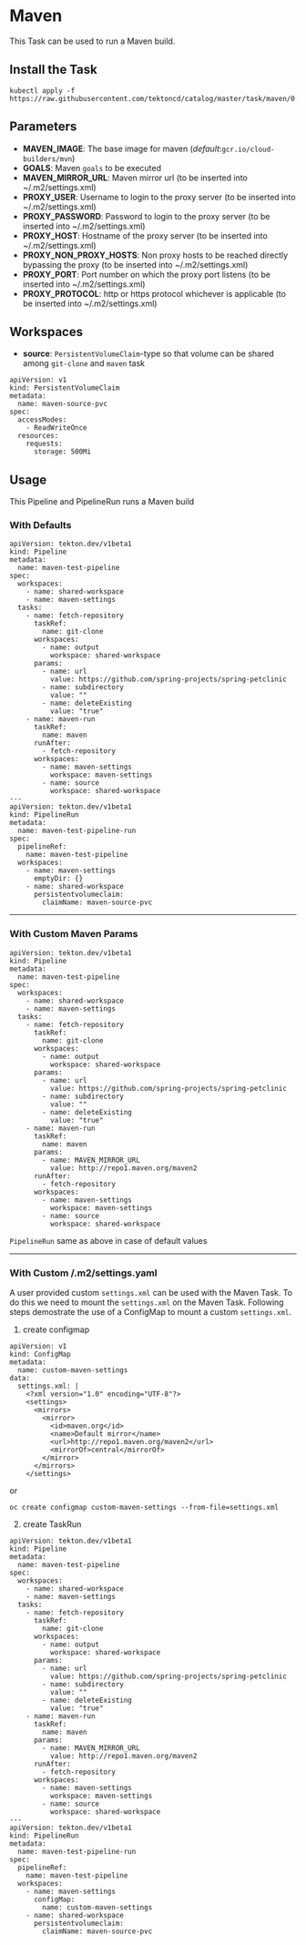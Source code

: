 # Maven

This Task can be used to run a Maven build.

## Install the Task

```
kubectl apply -f https://raw.githubusercontent.com/tektoncd/catalog/master/task/maven/0.1/maven.yaml
```

## Parameters

- **MAVEN_IMAGE**: The base image for maven (_default_:`gcr.io/cloud-builders/mvn`)
- **GOALS**: Maven `goals` to be executed
- **MAVEN_MIRROR_URL**: Maven mirror url (to be inserted into ~/.m2/settings.xml)   
- **PROXY_USER**: Username to login to the proxy server (to be inserted into ~/.m2/settings.xml)
- **PROXY_PASSWORD**: Password to login to the proxy server (to be inserted into ~/.m2/settings.xml)
- **PROXY_HOST**: Hostname of the proxy server (to be inserted into ~/.m2/settings.xml)
- **PROXY_NON_PROXY_HOSTS**: Non proxy hosts to be reached directly bypassing the proxy (to be inserted into ~/.m2/settings.xml)
- **PROXY_PORT**: Port number on which the proxy port listens (to be inserted into ~/.m2/settings.xml)
- **PROXY_PROTOCOL**: http or https protocol whichever is applicable (to be inserted into ~/.m2/settings.xml)

## Workspaces

* **source**: `PersistentVolumeClaim`-type so that volume can be shared among `git-clone` and `maven` task

```
apiVersion: v1
kind: PersistentVolumeClaim
metadata:
  name: maven-source-pvc
spec:
  accessModes:
    - ReadWriteOnce
  resources:
    requests:
      storage: 500Mi
```

## Usage

This Pipeline and PipelineRun runs a Maven build

### With Defaults

```
apiVersion: tekton.dev/v1beta1
kind: Pipeline
metadata:
  name: maven-test-pipeline
spec:
  workspaces:
    - name: shared-workspace
    - name: maven-settings
  tasks:
    - name: fetch-repository
      taskRef:
        name: git-clone
      workspaces:
        - name: output
          workspace: shared-workspace
      params:
        - name: url
          value: https://github.com/spring-projects/spring-petclinic
        - name: subdirectory
          value: ""
        - name: deleteExisting
          value: "true"
    - name: maven-run
      taskRef:
        name: maven
      runAfter:
        - fetch-repository
      workspaces:
        - name: maven-settings
          workspace: maven-settings
        - name: source
          workspace: shared-workspace
---
apiVersion: tekton.dev/v1beta1
kind: PipelineRun
metadata:
  name: maven-test-pipeline-run
spec:
  pipelineRef:
    name: maven-test-pipeline
  workspaces:
    - name: maven-settings
      emptyDir: {}
    - name: shared-workspace
      persistentvolumeclaim:
        claimName: maven-source-pvc

```
---

### With Custom Maven Params

```
apiVersion: tekton.dev/v1beta1
kind: Pipeline
metadata:
  name: maven-test-pipeline
spec:
  workspaces:
    - name: shared-workspace
    - name: maven-settings
  tasks:
    - name: fetch-repository
      taskRef:
        name: git-clone
      workspaces:
        - name: output
          workspace: shared-workspace
      params:
        - name: url
          value: https://github.com/spring-projects/spring-petclinic
        - name: subdirectory
          value: ""
        - name: deleteExisting
          value: "true"
    - name: maven-run
      taskRef:
        name: maven
      params:
        - name: MAVEN_MIRROR_URL
          value: http://repo1.maven.org/maven2
      runAfter:
        - fetch-repository
      workspaces:
        - name: maven-settings
          workspace: maven-settings
        - name: source
          workspace: shared-workspace
```
`PipelineRun` same as above in case of default values

---
### With Custom /.m2/settings.yaml

A user provided custom `settings.xml` can be used with the Maven Task. To do this we need to mount the `settings.xml` on the Maven Task. 
Following steps demostrate the use of a ConfigMap to mount a custom `settings.xml`.

1. create configmap
```
apiVersion: v1
kind: ConfigMap
metadata:
  name: custom-maven-settings
data:
  settings.xml: |
    <?xml version="1.0" encoding="UTF-8"?>
    <settings>
      <mirrors>
        <mirror>
          <id>maven.org</id>
          <name>Default mirror</name>
          <url>http://repo1.maven.org/maven2</url>
          <mirrorOf>central</mirrorOf>
        </mirror>
      </mirrors>
    </settings>

```
or 
```
oc create configmap custom-maven-settings --from-file=settings.xml
```

2. create TaskRun
```
apiVersion: tekton.dev/v1beta1
kind: Pipeline
metadata:
  name: maven-test-pipeline
spec:
  workspaces:
    - name: shared-workspace
    - name: maven-settings
  tasks:
    - name: fetch-repository
      taskRef:
        name: git-clone
      workspaces:
        - name: output
          workspace: shared-workspace
      params:
        - name: url
          value: https://github.com/spring-projects/spring-petclinic
        - name: subdirectory
          value: ""
        - name: deleteExisting
          value: "true"
    - name: maven-run
      taskRef:
        name: maven
      params:
        - name: MAVEN_MIRROR_URL
          value: http://repo1.maven.org/maven2
      runAfter:
        - fetch-repository
      workspaces:
        - name: maven-settings
          workspace: maven-settings
        - name: source
          workspace: shared-workspace
---
apiVersion: tekton.dev/v1beta1
kind: PipelineRun
metadata:
  name: maven-test-pipeline-run
spec:
  pipelineRef:
    name: maven-test-pipeline
  workspaces:
    - name: maven-settings
      configMap:
        name: custom-maven-settings
    - name: shared-workspace
      persistentvolumeclaim:
        claimName: maven-source-pvc

```
